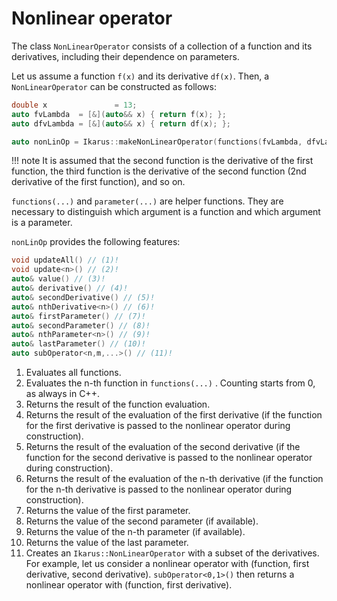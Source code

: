 # Nonlinear operator

The class ``NonLinearOperator`` consists of a collection of a function and its derivatives, including their dependence
on parameters.

Let us assume a function `f(x)` and its derivative `df(x)`.
Then, a ``NonLinearOperator`` can be constructed as follows:

```cpp
double x               = 13;
auto fvLambda  = [&](auto&& x) { return f(x); };
auto dfvLambda = [&](auto&& x) { return df(x); };

auto nonLinOp = Ikarus::makeNonLinearOperator(functions(fvLambda, dfvLambda), x);
```

!!! note
    It is assumed that the second function is the derivative of the first function, the third function is the derivative of the second
    function (2nd derivative of the first function), and so on.

``functions(...)`` and ``parameter(...)`` are helper functions. They are necessary to distinguish which argument is a function and which
argument is a parameter.

``nonLinOp`` provides the following features:

```cpp
void updateAll() // (1)!
void update<n>() // (2)!
auto& value() // (3)!
auto& derivative() // (4)!
auto& secondDerivative() // (5)!
auto& nthDerivative<n>() // (6)!
auto& firstParameter() // (7)!
auto& secondParameter() // (8)!
auto& nthParameter<n>() // (9)!
auto& lastParameter() // (10)!
auto subOperator<n,m,...>() // (11)!
```

1. Evaluates all functions.
2. Evaluates the n-th function in ``functions(...)`` . Counting starts from 0, as always in C++.
3. Returns the result of the function evaluation.
4. Returns the result of the evaluation of the first derivative (if the function for the first derivative is passed to the nonlinear
   operator during construction).
5. Returns the result of the evaluation of the second derivative (if the function for the second derivative is passed to the nonlinear
   operator during construction).
6. Returns the result of the evaluation of the n-th derivative (if the function for the n-th derivative is passed to the nonlinear
   operator during construction).
7. Returns the value of the first parameter.
8. Returns the value of the second parameter (if available).
9. Returns the value of the n-th parameter (if available).
10. Returns the value of the last parameter.
11. Creates an `Ikarus::NonLinearOperator` with a subset of the derivatives. For example, let us consider a nonlinear operator with
    (function, first derivative, second derivative). ``subOperator<0,1>()`` then returns a nonlinear operator with
    (function, first derivative).
